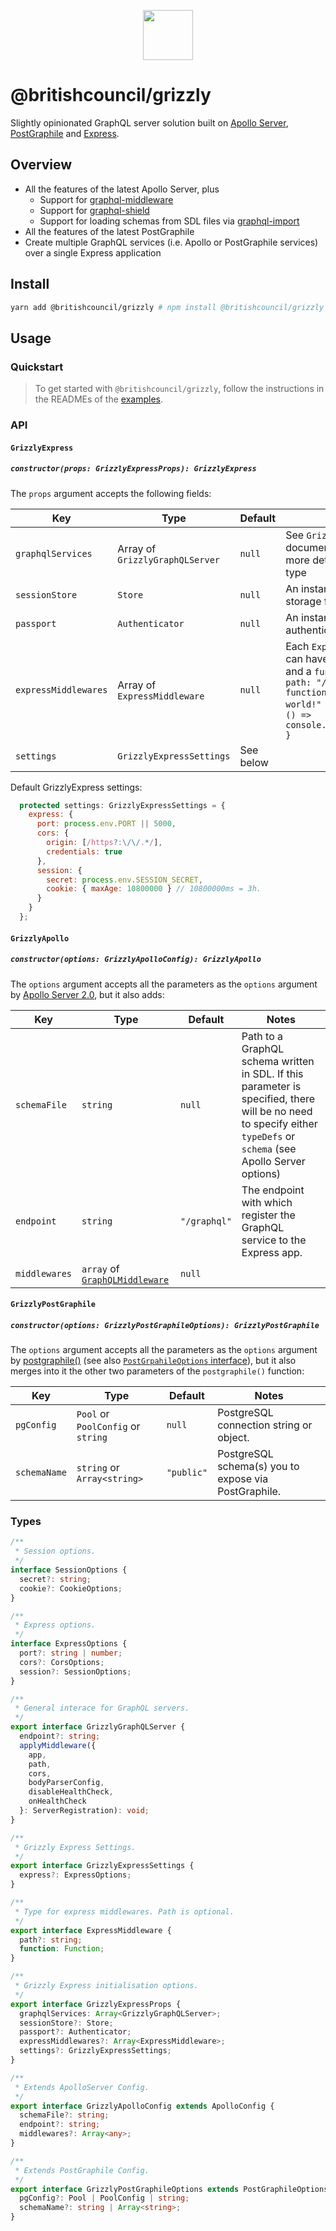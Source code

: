 <p align="center"><img src="https://raw.githubusercontent.com/britishcouncil/grizzly/master/.rsrc/bear.ico" width="80" /></p>

# @britishcouncil/grizzly

Slightly opinionated GraphQL server solution built on [Apollo Server](https://github.com/apollographql/apollo-server), [PostGraphile](https://www.graphile.org/postgraphile) and [Express](https://github.com/expressjs/express).

## Overview

- All the features of the latest Apollo Server, plus
  - Support for [graphql-middleware](https://github.com/prisma/graphql-middleware)
  - Support for [graphql-shield](https://github.com/maticzav/graphql-shield)
  - Support for loading schemas from SDL files via [graphql-import](https://github.com/prisma/graphql-import)
- All the features of the latest PostGraphile
- Create multiple GraphQL services (i.e. Apollo or PostGraphile services) over a single Express application

## Install

```sh
yarn add @britishcouncil/grizzly # npm install @britishcouncil/grizzly
```

## Usage

### Quickstart

> To get started with `@britishcouncil/grizzly`, follow the instructions in the READMEs of the [examples](./examples).

### API

#### `GrizzlyExpress`

##### `constructor(props: GrizzlyExpressProps): GrizzlyExpress`

The `props` argument accepts the following fields:

| **Key**              | **Type**                        | **Default** | **Notes**                                                                                                                                                                                  |
| -------------------- | ------------------------------- | ----------- | ------------------------------------------------------------------------------------------------------------------------------------------------------------------------------------------ |
| `graphqlServices`    | Array of `GrizzlyGraphQLServer` | `null`      | See `GrizzlyGraphQLServer` documentation below for more details about this type                                                                                                            |
| `sessionStore`       | `Store`                         | `null`      | An instance of a session storage for Express server.                                                                                                                                       |
| `passport`           | `Authenticator`                 | `null`      | An instance of a `passport` authenticator.                                                                                                                                                 |
| `expressMiddlewares` | Array of `ExpressMiddleware`    | `null`      | Each `ExpressMiddleware` can have a `path` (optional) and a `function`, e.g. `{ path: "/hello-world", function: () => "Hello world!" }` or `{ function: () => console.log("Everything") }` |
| `settings`           | `GrizzlyExpressSettings`        | See below   |                                                                                                                                                                                            |

Default GrizzlyExpress settings:

```js
  protected settings: GrizzlyExpressSettings = {
    express: {
      port: process.env.PORT || 5000,
      cors: {
        origin: [/https?:\/\/.*/],
        credentials: true
      },
      session: {
        secret: process.env.SESSION_SECRET,
        cookie: { maxAge: 10800000 } // 10800000ms = 3h.
      }
    }
  };
```

#### `GrizzlyApollo`

##### `constructor(options: GrizzlyApolloConfig): GrizzlyApollo`

The `options` argument accepts all the parameters as the `options` argument by [Apollo Server 2.0](https://www.apollographql.com/docs/apollo-server/v2/api/apollo-server.html#Parameters), but it also adds:

| **Key**       | **Type**                                                                          | **Default**  | **Notes**                                                                                                                                                           |
| ------------- | --------------------------------------------------------------------------------- | ------------ | ------------------------------------------------------------------------------------------------------------------------------------------------------------------- |
| `schemaFile`  | `string`                                                                          | `null`       | Path to a GraphQL schema written in SDL. If this parameter is specified, there will be no need to specify either `typeDefs` or `schema` (see Apollo Server options) |
| `endpoint`    | `string`                                                                          | `"/graphql"` | The endpoint with which register the GraphQL service to the Express app.                                                                                            |
| `middlewares` | `array` of [`GraphQLMiddleware`](https://github.com/graphcool/graphql-middleware) | `null`       |                                                                                                                                                                     |

#### `GrizzlyPostGraphile`

##### `constructor(options: GrizzlyPostGraphileOptions): GrizzlyPostGraphile`

The `options` argument accepts all the parameters as the `options` argument by [postgraphile()](https://www.graphile.org/postgraphile/usage-library/) (see also [`PostGrpahileOptions` interface](https://github.com/graphile/postgraphile/blob/master/src/interfaces.ts#L32)), but it also merges into it the other two parameters of the `postgraphile()` function:

| **Key**      | **Type**                           | **Default** | **Notes**                                            |
| ------------ | ---------------------------------- | ----------- | ---------------------------------------------------- |
| `pgConfig`   | `Pool` or `PoolConfig` or `string` | `null`      | PostgreSQL connection string or object.              |
| `schemaName` | `string` or `Array<string>`        | `"public"`  | PostgreSQL schema(s) you to expose via PostGraphile. |

### Types

```typescript
/**
 * Session options.
 */
interface SessionOptions {
  secret?: string;
  cookie?: CookieOptions;
}

/**
 * Express options.
 */
interface ExpressOptions {
  port?: string | number;
  cors?: CorsOptions;
  session?: SessionOptions;
}

/**
 * General interace for GraphQL servers.
 */
export interface GrizzlyGraphQLServer {
  endpoint?: string;
  applyMiddleware({
    app,
    path,
    cors,
    bodyParserConfig,
    disableHealthCheck,
    onHealthCheck
  }: ServerRegistration): void;
}

/**
 * Grizzly Express Settings.
 */
export interface GrizzlyExpressSettings {
  express?: ExpressOptions;
}

/**
 * Type for express middlewares. Path is optional.
 */
export interface ExpressMiddleware {
  path?: string;
  function: Function;
}

/**
 * Grizzly Express initialisation options.
 */
export interface GrizzlyExpressProps {
  graphqlServices: Array<GrizzlyGraphQLServer>;
  sessionStore?: Store;
  passport?: Authenticator;
  expressMiddlewares?: Array<ExpressMiddleware>;
  settings?: GrizzlyExpressSettings;
}

/**
 * Extends ApolloServer Config.
 */
export interface GrizzlyApolloConfig extends ApolloConfig {
  schemaFile?: string;
  endpoint?: string;
  middlewares?: Array<any>;
}

/**
 * Extends PostGraphile Config.
 */
export interface GrizzlyPostGraphileOptions extends PostGraphileOptions {
  pgConfig?: Pool | PoolConfig | string;
  schemaName?: string | Array<string>;
}
```
